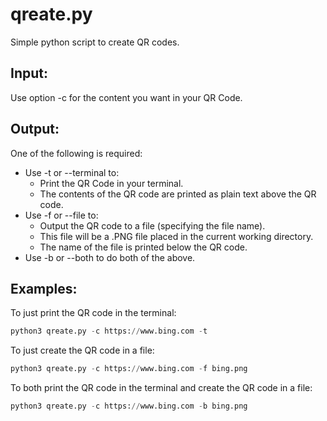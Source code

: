 # qreate.py
Simple python script to create QR codes.

## Input:
Use option -c for the content you want in your QR Code.

## Output: 
One of the following is required:
- Use -t or --terminal to:
    - Print the QR Code in your terminal. 
    - The contents of the QR code are printed as plain text above the QR code.
- Use -f or --file to: 
    - Output the QR code to a file (specifying the file name).
    - This file will be a .PNG file placed in the current working directory.
    - The name of the file is printed below the QR code.
- Use -b or --both to do both of the above.

## Examples:
To just print the QR code in the terminal:
```python
python3 qreate.py -c https://www.bing.com -t
```

To just create the QR code in a file:
```python
python3 qreate.py -c https://www.bing.com -f bing.png
```

To both print the QR code in the terminal and create the QR code in a file:
```python
python3 qreate.py -c https://www.bing.com -b bing.png
```